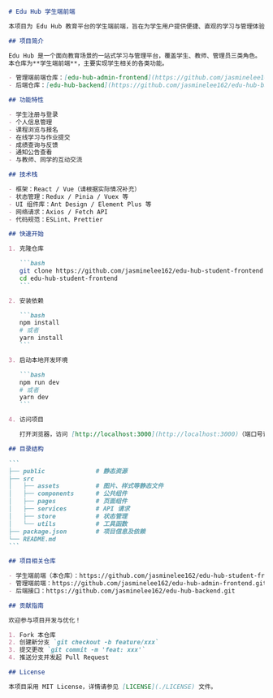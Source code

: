 ````markdown name=README.md
# Edu Hub 学生端前端

本项目为 Edu Hub 教育平台的学生端前端，旨在为学生用户提供便捷、直观的学习与管理体验。项目基于现代前端技术栈开发，实现了与后端及管理端的高效联动。

## 项目简介

Edu Hub 是一个面向教育场景的一站式学习与管理平台，覆盖学生、教师、管理员三类角色。  
本仓库为**学生端前端**，主要实现学生相关的各类功能。

- 管理端前端仓库：[edu-hub-admin-frontend](https://github.com/jasminelee162/edu-hub-admin-frontend.git)
- 后端仓库：[edu-hub-backend](https://github.com/jasminelee162/edu-hub-backend.git)

## 功能特性

- 学生注册与登录
- 个人信息管理
- 课程浏览与报名
- 在线学习与作业提交
- 成绩查询与反馈
- 通知公告查看
- 与教师、同学的互动交流

## 技术栈

- 框架：React / Vue（请根据实际情况补充）
- 状态管理：Redux / Pinia / Vuex 等
- UI 组件库：Ant Design / Element Plus 等
- 网络请求：Axios / Fetch API
- 代码规范：ESLint、Prettier

## 快速开始

1. 克隆仓库

   ```bash
   git clone https://github.com/jasminelee162/edu-hub-student-frontend.git
   cd edu-hub-student-frontend
   ```

2. 安装依赖

   ```bash
   npm install
   # 或者
   yarn install
   ```

3. 启动本地开发环境

   ```bash
   npm run dev
   # 或者
   yarn dev
   ```

4. 访问项目

   打开浏览器，访问 [http://localhost:3000](http://localhost:3000)（端口号请根据实际配置修改）。

## 目录结构

```
├── public              # 静态资源
├── src
│   ├── assets          # 图片、样式等静态文件
│   ├── components      # 公共组件
│   ├── pages           # 页面组件
│   ├── services        # API 请求
│   ├── store           # 状态管理
│   └── utils           # 工具函数
├── package.json        # 项目信息及依赖
└── README.md
```

## 项目相关仓库

- 学生端前端（本仓库）：https://github.com/jasminelee162/edu-hub-student-frontend
- 管理端前端：https://github.com/jasminelee162/edu-hub-admin-frontend.git
- 后端接口：https://github.com/jasminelee162/edu-hub-backend.git

## 贡献指南

欢迎参与项目开发与优化！

1. Fork 本仓库
2. 创建新分支 `git checkout -b feature/xxx`
3. 提交更改 `git commit -m 'feat: xxx'`
4. 推送分支并发起 Pull Request

## License

本项目采用 MIT License，详情请参见 [LICENSE](./LICENSE) 文件。

````
